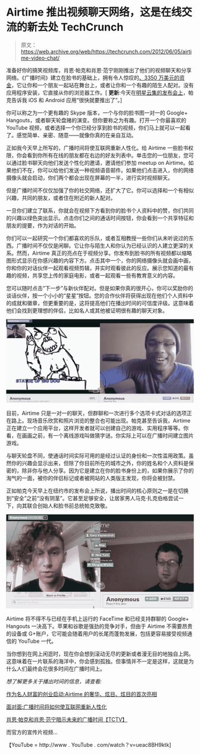 # Airtime 推出视频聊天网络，这是在线交流的新去处 TechCrunch

> 原文：<https://web.archive.org/web/https://techcrunch.com/2012/06/05/airtime-video-chat/>

准备好你的搞笑视频库，肖恩·帕克和肖恩·范宁刚刚推出了他们的视频聊天和分享网络。《广播时间》建立在脸书的基础上，拥有令人惊叹的[、3350 万美元的资金](https://web.archive.org/web/20221231012351/http://www.crunchbase.com/company/airtime)，它让你和一个朋友一起站在舞台上，或者让你和一个有趣的陌生人配对。没有应用程序安装，它直接从你的浏览器工作。[ **更新**:今天在[明星云集的发布会上](https://web.archive.org/web/20221231012351/https://techcrunch.com/2012/06/05/startup-launch-as-celebrity-bonanza-airtimes-ritzy-glitzy-glitchy-debut/)，帕克告诉我 iOS 和 Android 应用“很快就要推出了”。]

你可以称之为一个更有趣的 Skype 版本，一个与你的脸书图一对一的 Google+ Hangouts，或者聊天轮盘赌的演变。但你要称之为有趣。打开一个你最喜欢的 YouTube 视频，或者选择一个你已经分享到脸书的视频，你们马上就可以一起看了。感觉简单、亲密、随意——就像你真的在亲自互动。

正如我今天早上所写的，广播时间将使互联网重新人性化。给 Airtime 一些脸书权限，你会看到你所有在线的朋友都在右边的好友列表中。单击您的一位朋友，您可以通过脸书聊天向他们发送个性化的邀请，邀请他们参加 meetup on Airtime。如果他们不在，你可以给他们发送一种视频语音邮件。如果他们点击进入，你的网络摄像头就会启动，你们两个都会出现在屏幕的一半，进行实时视频聊天。

但是广播时间不仅仅加强了你的社交网络，还扩大了它。你可以选择和一个有相似兴趣，共同的朋友，或者住在附近的新人配对。

一旦你们建立了联系，你就会在视频下方看到你的脸书个人资料中的赞，你们共同的兴趣以绿色突出显示。点击你们之间的通话时间按钮，你会看到一个共享特征和朋友的提要，作为对话的开始。

你们可以一起研究一个你们都喜欢的乐队，或者互相教授一些你们从未听说过的东西。广播时间不仅仅是闲聊。它让你与陌生人和你认为已经认识的人建立更深的关系。然而，Airtime 真正的亮点在于视频分享。你发布到脸书的所有视频都以缩略图形式显示在你感兴趣的内容下方。点击其中一个，你的网络摄像头就会画中画，你和你的对话伙伴一起观看视频剪辑，并实时观看彼此的反应。展示您知道的最有趣的视频，共享您上传的家庭电影，或者一起观看一些有教育意义的内容。

您可以随时点击“下一步”与新伙伴配对。但是如果你真的很开心，你可以奖励你的谈话伙伴，按一个小小的“星星”按钮。您的合作伙伴将获得出现在他们个人资料中的成就和徽章，但更重要的是，这将提高他们在播出时间的可信度评级。这意味着他们会找到更理想的伴侣，比如名人或其他被证明很有趣的聊天对象。

![](img/d69d172fab0d8ed94d66dc078c1987a9.png "Using Airtime with a Random Person")

目前，Airtime 只是一对一的聊天，但群聊和一次进行多个选项卡式对话的选项正在路上。现场音乐欣赏和照片浏览的整合也可能出现。帕克甚至告诉我，Airtime 正在建立一个应用平台，这样开发者就可以创建自己的游戏、实用程序等等。你看，在画画之前，有一个离线游戏叫做猜字谜。你实际上可以在广播时间建立图片游戏。

与聊天轮盘不同，使通话时间实际可用的是经过认证的身份和一次性滥用政策。虽然你的兴趣会显示出来，但除了你目前所在的城市之外，你的姓名和个人资料是保密的，除非你与他人分享。因为它是建立在你的脸书身份上的，如果你展示了你的淘气的一面，被你的伴侣标记或者被网站的人类版主发现，你将会被封禁。

正如帕克今天早上在纽约市的发布会上所说，播出时间的核心原则之一是在切换到“安全”之前“没有阴茎”。它甚至足够安全，让居家男人马克·扎克伯格尝试一下，向其联合创始人和脸书前总统帕克致敬。

![](img/7321a7a9777998c97563f61f02eef32b.png "Mark Zuckerberg Tries Airtime")

Airtime 将不得不与已经在手机上运行的 FaceTime 和已经支持群聊的 Google+ Hangouts 一决高下。苹果和谷歌是强劲的竞争对手，但由于 Airtime 不需要昂贵的设备或 G+账户，它可能会随着用户的长尾而蓬勃发展，包括更容易接受视频通信的 YouTube 一代。

当你想到在网上闲逛时，现在你会想到滚动无尽的更新或者漫无目的地独自上网。这意味着在一片联系的海洋中，你会感到孤独。但事情并不一定是这样，这就是为什么人们最终会花很多时间在广播时间上。

*想了解更多关于播出时间的信息，请查看:*

[作为名人财富的创业启动:Airtime 的奢华、炫目、炫目的首次亮相](https://web.archive.org/web/20221231012351/https://techcrunch.com/2012/06/05/startup-launch-as-celebrity-bonanza-airtimes-ritzy-glitzy-glitchy-debut/)

[面对面:广播时间将如何使互联网重新人性化](https://web.archive.org/web/20221231012351/https://techcrunch.com/2012/06/05/airtime-experience-together/)

[肖恩·帕克和肖恩·范宁暗示未来的广播时间【TCTV】](https://web.archive.org/web/20221231012351/http://tcrn.ch/JUnyR2)

而官方的宣传片视频…

【YouTube = http://www . YouTube . com/watch？v=ueac8BH9ktk]